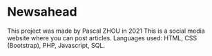 # Newsahead
This project was made by Pascal ZHOU in 2021
This is a social media website where you can post articles.
Languages used: HTML, CSS (Bootstrap), PHP, Javascript, SQL.

